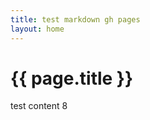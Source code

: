 ```yaml
---
title: test markdown gh pages
layout: home
---
```



<h1>{{ page.title }}</h1>

<div id="test">
<script>
  document.getElementById("test").appendChild("someData");
</script>
</div>

test content 8
